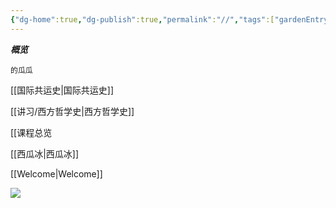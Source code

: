 ```yaml
---
{"dg-home":true,"dg-publish":true,"permalink":"//","tags":["gardenEntry"],"dgPassFrontmatter":true}
---
```


***概览***

    的瓜瓜

[[国际共运史\|国际共运史]]  

[[讲习/西方哲学史\|西方哲学史]]

[[课程总览

[[西瓜冰\|西瓜冰]]

[[Welcome\|Welcome]]


![](https://pic.imgdb.cn/item/65cddf1f9f345e8d034769ac.png)